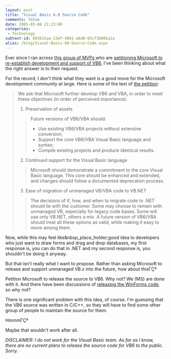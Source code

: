 ```yaml
---
layout: post
title: "Visual Basic 6.0 Source Code"
comments: false
date: 2005-03-08 21:23:00
categories:
 - Technology
subtext-id: 693615aa-234f-4801-a6d0-05cf3880ba1a
alias: /blog/Visual-Basic-60-Source-Code.aspx
---
```



Ever since I ran across [this group of MVPs ](http://classicvb.org/)who are [petitioning Microsoft to re-establish development and support of VB6](http://rblevin.blogspot.com/2005/03/microsoft-mvps-revolt.html), I've been thinking about what the right answer is to their request.

For the record, I don't think what they want is a good move for the Microsoft development community at large. Here is some of the text of [the petition](http://classicvb.org/petition/):

> We ask that Microsoft further develop VB6 and VBA, in order to meet these objectives (in order of perceived importance):
> 
> 1. Preservation of assets
>
>> Future versions of VB6/VBA should:
>> 
>>   * Use existing VB6/VBA projects without extensive conversion; 
>>   * Support the core VB6/VBA Visual Basic language and syntax; 
>>   * Compile existing projects and produce identical results. 
> 
> 2. Continued support for the Visual Basic language
>
>> Microsoft should demonstrate a commitment to the core Visual Basic language. This core should be enhanced and extended, and changes should follow a documented deprecation process.
> 
> 3. Ease of migration of unmanaged VB/VBA code to VB.NET
>
>> The decisions of if, how, and when to migrate code to .NET should lie with the customer. Some may choose to remain with unmanaged VB, especially for legacy code bases. Some will use only VB.NET, others a mix. A future version of VB6/VBA should treat all these options as valid, while making it easy to move among them.

Now, while this may feel like&nbsp_place_holder;good idea to developers who just want to draw forms and drag and drop databases, my first response is, you can do that in .NET and my second response is, you shouldn't be doing it anyway.

But that isn't really what I want to propose. Rather than asking Microsoft to release and support unmanaged VB.x into the future, how about thisΓÇª

Petition Microsoft to release the source to VB6. Why not? We (MS) are done with it. And there have been discussions of [releasing the WinForms code](http://www.microsoft-watch.com/article2/0,1995,1761530,00.asp), so why not?

There is one significant problem with this idea, of course. I'm guessing that the VB6 source was written in C/C++, so they will have to find some other group of people to maintain the source for them.

HmmmΓÇª

Maybe that wouldn't work after all.

_DISCLAIMER: I do not work for the Visual Basic team. As far as I know, there are no current plans to release the source code for VB6 to the public. Sorry._
